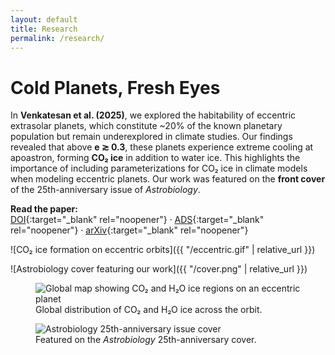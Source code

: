 ```yaml
---
layout: default
title: Research
permalink: /research/
---
```


# Cold Planets, Fresh Eyes

In **Venkatesan et al. (2025)**, we explored the habitability of eccentric extrasolar planets, which constitute ~20% of the known planetary population but remain underexplored in climate studies. Our findings revealed that above **e ≳ 0.3**, these planets experience extreme cooling at apoastron, forming **CO₂ ice** in addition to water ice. This highlights the importance of including parameterizations for CO₂ ice in climate models when modeling eccentric planets. Our work was featured on the **front cover** of the 25th-anniversary issue of *Astrobiology*.

**Read the paper:**  
[DOI](https://doi.org/YOUR-DOI){:target="_blank" rel="noopener"} ·
[ADS](https://ui.adsabs.harvard.edu/abs/YOUR-BIBCODE){:target="_blank" rel="noopener"} ·
[arXiv](https://arxiv.org/abs/YOUR-ARXIV){:target="_blank" rel="noopener"}

![CO₂ ice formation on eccentric orbits]({{ "/eccentric.gif" | relative_url }})

![Astrobiology cover featuring our work]({{ "/cover.png" | relative_url }})

<!-- Optional two-up row if you later move images under /assets/img/research/ -->
<div class="img-row">
  <figure>
    <img src="{{ '/assets/img/research/eccentric_map.png' | relative_url }}" alt="Global map showing CO₂ and H₂O ice regions on an eccentric planet">
    <figcaption>Global distribution of CO₂ and H₂O ice across the orbit.</figcaption>
  </figure>
  <figure>
    <img src="{{ '/assets/img/research/astrobio_cover.jpg' | relative_url }}" alt="Astrobiology 25th-anniversary issue cover">
    <figcaption>Featured on the <em>Astrobiology</em> 25th-anniversary cover.</figcaption>
  </figure>
</div>
